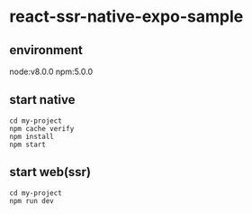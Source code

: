 # react-ssr-native-expo-sample


## environment
node:v8.0.0
npm:5.0.0

## start native
```command
cd my-project
npm cache verify
npm install
npm start
```

## start web(ssr)

```command
cd my-project
npm run dev
```

